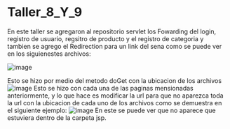 # Taller_8_Y_9

En este taller se agregaron al repositorio servlet los Fowarding del login, registro de usuario, regsitro de producto y el registro de categoria y tambien se agrego el Redirection para un link del sena como se puede ver en los siguienestes archivos:


![image](https://github.com/JulianVacaPaiba/Taller_8_Y_9/assets/128266551/61fc6452-1e8e-496c-9108-5df87be37455)

Esto se hizo por medio del metodo doGet con la ubicacion de los archivos 
![image](https://github.com/JulianVacaPaiba/Taller_8_Y_9/assets/128266551/1398b2fb-948c-4c4b-b1af-7a093d91a0c5)
Esto se hizo con cada una de las paginas mensionadas anteriormente, y lo que hace es modificar la url para que no aparezca toda la url con la ubicacion de cada uno de los archivos como se demuestra en el siguiente ejemplo:
![image](https://github.com/JulianVacaPaiba/Taller_8_Y_9/assets/128266551/51fc4fa6-40aa-433b-820d-8c38302703de)
En este se puede ver que no aparece que estuviera dentro de la carpeta jsp.
